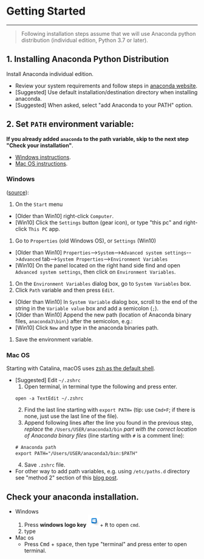 # Getting Started
---
> Following installation steps assume that we will use Anaconda python distribution (individual edition, Python 3.7 or later).

## 1. Installing Anaconda Python Distribution
Install Anaconda individual edition.
- Review your system requirements and follow steps in [anaconda website](https://docs.anaconda.com/anaconda/install/#).
- \[Suggested\] Use default installation/destination directory when installing anaconda.
- \[Suggested\] When asked, select "add Anaconda to your PATH" option.

## 2. Set `PATH` environment variable:
**If you already added `anaconda` to the path variable, skip to the next step "Check your installation"**.
- [Windows instructions](#windows).
- [Mac OS instructions](#mac-os).

### Windows
([source](https://docs.microsoft.com/en-us/previous-versions/office/developer/sharepoint-2010/ee537574(v=office.14))):

1. On the `Start` menu
  - \[Older than Win10\] right-click `Computer`.
  - \[Win10\] Click the `Settings` button (gear icon), or type "this pc" and right-click `This PC` app.
1. Go to `Properties` (old Windows OS), or `Settings` (Win10)
  - \[Older than Win10\] `Properties`-->`System`-->`Advanced system settings`-->`Advanced` tab-->`System Properties`-->`Environment Variables`
  - \[Win10\] On the panel located on the right hand side find and open `Advanced system settings`, then click on `Environment Variables`.
1. On the `Environment Variables` dialog box, go to `System Variables` box.
1. Click `Path` variable and then press `Edit`.
  - \[Older than Win10\] In `System Variable` dialog box, scroll to the end of the string in the `Variable value` box and add a semicolon (`;`).
  - \[Older than Win10\] Append the new path (location of Anaconda binary files, `anaconda3\bin\`) after the semicolon, e.g.:
  - \[Win10\] Click `New` and type in the anaconda binaries path.
1. Save the environment variable.

### Mac OS
Starting with Catalina, macOS uses [zsh as the default shell](https://support.apple.com/en-us/HT208050).

- \[Suggested\] Edit `~/.zshrc`
    1. Open terminal, in terminal type the following and press enter.
    ```
    open -a TextEdit ~/.zshrc
    ```
    2. Find the last line starting with `export PATH=` (tip: use `Cmd+F`; if there is none, just use the last line of the file).
    3. Append following lines after the line you found in the previous step, *replace* the `/Users/USER/anaconda3/bin` *part with the correct location of Anaconda binary files* (line starting with `#` is a comment line):
    ```
    # Anaconda path
    export PATH="/Users/USER/anaconda3/bin:$PATH"
    ```
    4. Save `.zshrc` file.
- For other way to add path variables, e.g. using `/etc/paths.d` directory see "method 2" section of this [blog post](https://www.cyberciti.biz/faq/appleosx-bash-unix-change-set-path-environment-variable/).

## Check your anaconda installation.
- Windows
  1. Press **windows logo key** <kbd>![Windows Key][winlogo]</kbd>+ <kbd>R</kbd> to open `cmd`.
  1. type
- Mac os
  - Press <kbd>Cmd</kbd> + <kbd>space</kbd>, then type "terminal" and press enter to open  terminal.



[winlogo]: ./images/winlogo.png
